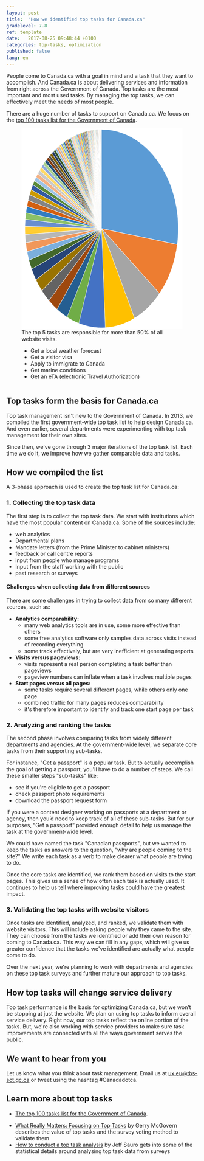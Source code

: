 ```yaml
---
layout: post
title:  "How we identified top tasks for Canada.ca"
gradelevel: 7.8
ref: template
date:   2017-08-25 09:48:44 +0100
categories: top-tasks, optimization
published: false
lang: en
---
```


<!-- Goals

* help understand why we're collecting top tasks
    * How does it make things better for people?
* what exactly are tasks? how are they different from services? what about the sub-tasks and offline tasks that are important?
* how do we manage canada.ca performance by what the user is trying to do?

-->

People come to Canada.ca with a goal in mind and a task that they want to accomplish. And Canada.ca is about delivering services and information from right across the Government of Canada. Top tasks are the most important and most used tasks. By managing the top tasks, we can effectively meet the needs of most people.

There are a huge number of tasks to support on Canada.ca. We focus on the [top 100 tasks list for the Government of Canada](https://canada-ca.github.io/pages/top-task-list-canada-ca.html).
<figure style="overflow: auto;">
<img style="float: left;" src="/images/top100piechart-548x528.png" width="548" height="528" alt="Pie chart showing one segment taking up one quarter, next 4 segments covering about half, and segments getting smaller till they blend into each other by the end. Data is from the top task list for Canada.ca">
<figcaption>
<p>The top 5 tasks are responsible for more than 50% of all website visits.</p>
<ul>
<li>Get a local weather forecast</li>
<li>Get a visitor visa</li>
<li>Apply to immigrate to Canada</li>
<li>Get marine conditions</li>
<li>Get an eTA (electronic Travel Authorization)</li>
</ul>
</figcaption>
</figure>


## Top tasks form the basis for Canada.ca

Top task management isn't new to the Government of Canada. In 2013, we compiled the first government-wide top task list to help design Canada.ca. And even earlier, several departments were experimenting with top task management for their own sites.

Since then, we've gone through 3 major iterations of the top task list. Each time we do it, we improve how we gather comparable data and tasks.

## How we compiled the list

A 3-phase approach is used to create the top task list for Canada.ca:

### 1. Collecting the top task data

The first step is to collect the top task data. We start with institutions which have the most popular content on Canada.ca. Some of the sources include:

* web analytics 
* Departmental plans
* Mandate letters (from the Prime Minister to cabinet ministers)
* feedback or call centre reports
* input from people who manage programs
* Input from the staff working with the public
* past research or surveys

#### Challenges when collecting data from different sources

There are some challenges in trying to collect data from so many different sources, such as: 

* <b>Analytics comparability:</b> 
    * many web analytics tools are in use, some more effective than others
    * some free analytics software only samples data across visits instead of recording everything
    * some track effectively, but are very inefficient at generating reports
* <b>Visits versus pageviews:</b> 
    * visits represent a real person completing a task better than pageviews
    * pageview numbers can inflate when a task involves multiple pages
* <b>Start pages versus all pages:</b> 
    * some tasks require several different pages, while others only one page 
    * combined traffic for many pages reduces comparability
    * it's therefore important to identify and track one start page per task	

### 2. Analyzing and ranking the tasks

The second phase involves comparing tasks from widely different departments and agencies. At the government-wide level, we separate core tasks from their supporting sub-tasks.

For instance, "Get a passport" is a popular task. But to actually accomplish the goal of getting a passport, you'll have to do a number of steps. We call these smaller steps "sub-tasks" like:

* see if you're eligible to get a passport
* check passport photo requirements
* download the passport request form

If you were a content designer working on passports at a department or agency, then you’d need to keep track of all of these sub-tasks. But for our purposes, “Get a passport” provided enough detail to help us manage the task at the government-wide level.

We could have named the task "Canadian passports", but we wanted to keep the tasks as answers to the question, "why are people coming to the site?" We write each task as a verb to make clearer what people are trying to do.

Once the core tasks are identified, we rank them based on visits to the start pages. This gives us a sense of how often each task is actually used. It continues to help us tell where improving tasks could have the greatest impact.

### 3. Validating the top tasks with website visitors

Once tasks are identified, analyzed, and ranked, we validate them with website visitors. This will include asking people why they came to the site. They can choose from the tasks we identified or add their own reason for coming to Canada.ca. This way we can fill in any gaps, which will give us greater confidence that the tasks we've identified are actually what people come to do.

Over the next year, we're planning to work with departments and agencies on these top task surveys and further mature our approach to top tasks.

## How top tasks will change service delivery

Top task performance is the basis for optimizing Canada.ca, but we won’t be stopping at just the website. We plan on using top tasks to inform overall service delivery. Right now, our top tasks reflect the online portion of the tasks. But, we're also working with service providers to make sure task improvements are connected with all the ways government serves the public.

## We want to hear from you

Let us know what you think about task management. Email us at <ux.eu@tbs-sct.gc.ca> or tweet using the hashtag #Canadadotca.

## Learn more about top tasks

* [The top 100 tasks list for the Government of Canada](https://canada-ca.github.io/pages/top-task-list-canada-ca.html).
<!--
* For more on how we've been asking departments and agencies to think about and provide us comparable top task data, please read [How to identify top tasks]().
* [Making Canada.ca for Canadians]() tells about how we originally used the top 100 tasks in 2013 to design Canada.ca navigation
* [How we're optimizing top tasks on Canada.ca](https://canada-ca.github.io/category/2017/08/21/optimization-overview.html) shares more about how we're focusing now on improving specific top tasks on Canada.ca
-->
* [What Really Matters: Focusing on Top Tasks](https://alistapart.com/article/what-really-matters-focusing-on-top-tasks) by Gerry McGovern describes the value of top tasks and the survey voting method to validate them
* [How to conduct a top task analysis](https://measuringu.com/top-tasks/) by Jeff Sauro gets into some of the statistical details around analysing top task data from surveys
